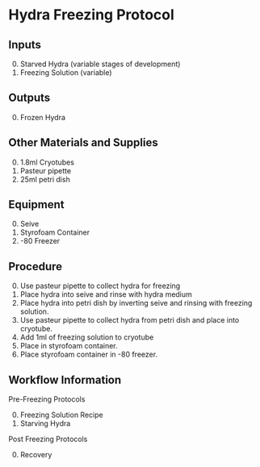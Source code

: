 Hydra Freezing Protocol
===

Inputs
---

0. Starved Hydra (variable stages of development)
0. Freezing Solution (variable)

Outputs
---
0. Frozen Hydra

Other Materials and Supplies
---
0. 1.8ml Cryotubes
0. Pasteur pipette
0. 25ml petri dish 

Equipment
---

0. Seive
0. Styrofoam Container
0. -80 Freezer

Procedure
---
0. Use pasteur pipette to collect hydra for freezing
0. Place hydra into seive and rinse with hydra medium
0. Place hydra into petri dish by inverting seive and rinsing with freezing solution.
0. Use pasteur pipette to collect hydra from petri dish and place into cryotube.
0. Add 1ml of freezing solution to cryotube
0. Place in styrofoam container.
0. Place styrofoam container in -80 freezer.

Workflow Information
---

Pre-Freezing Protocols

0. Freezing Solution Recipe
0. Starving Hydra

Post Freezing Protocols

0. Recovery
